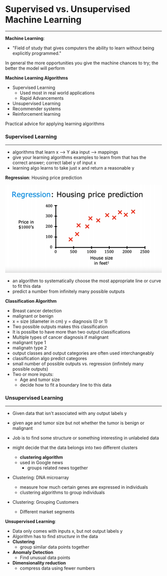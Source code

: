 # Supervised vs. Unsupervised Machine Learning

---

**Machine Learning**:
- "Field of study that gives computers the ability to learn without being explicitly programmed."

In general the more opportunities you give the machine chances to try; the better the model will perform

**Machine Learning Algorithms**
- Supervised Learning
    - Used most in real world applications
    - Rapid Advancements
- Unsupervised Learning
- Recommender systems
- Reinforcement learning

Practical advice for applying learning algorithms

### Supervised Learning

---

- algorithms that learn x --> Y aka input --> mappings
- give your learning algorithms examples to learn from that has the correct answer; correct label y of input x
- learning algo learns to take just x and return a reasonable y

**Regression**: Housing price prediction

![alt text](/images/regression.png)

- an algorithm to systematically choose the most appropriate line or curve to fit this data
- predict a number from infinitely many possible outputs

**Classification Algorithm**
- Breast cancer detection
- malignant or benign
- x = size (diameter in cm) y = diagnosis (0 or 1)
- Two possible outputs makes this classification
- It is possilbe to have more than two output classifications
- Multiple types of cancer diagnosis if malignant
- malignant type 1 
- malignatn type 2
- output classes and output categories are often used interchangeably 
- classification algo predict categores
- small number of possible outputs vs. regression (infinitely many possible outputs)
- Two or more inputs:
    - Age and tumor size
    - decide how to fit a boundary line to this data

### Unsupervised Learning 

--- 

- Given data that isn't associated with any output labels y
- given age and tumor size but not whether the tumor is benign or malignant
- Job is to find some structure or something interesting in unlabeled data
- might decide that the data belongs into two different clusters
    - **clustering algorithm**
    - used in Google news
        - groups related news together
    
- Clustering: DNA microarray
    - measure how much certain genes are expressed in individuals
    - clustering algorithms to group individuals

- Clustering: Grouping Customers
    - Different market segments

**Unsupervised Learning**: 
- Data only comes with inputs x, but not output labels y
- Algorithm has to find *structure* in the data
- **Clustering**
    - group similar data points together
- **Anomaly Detection**
    - Find unusual data points
- **Dimensionality reduction**
    - compress data using fewer numbers


